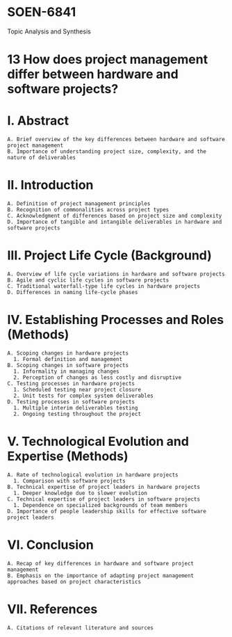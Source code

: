 # SOEN-6841
Topic Analysis and Synthesis

# 13 How does project management differ between hardware and software projects?
# I. Abstract
    A. Brief overview of the key differences between hardware and software project management
    B. Importance of understanding project size, complexity, and the nature of deliverables

# II. Introduction
    A. Definition of project management principles
    B. Recognition of commonalities across project types
    C. Acknowledgment of differences based on project size and complexity
    D. Importance of tangible and intangible deliverables in hardware and software projects

# III. Project Life Cycle (Background)
    A. Overview of life cycle variations in hardware and software projects
    B. Agile and cyclic life cycles in software projects
    C. Traditional waterfall-type life cycles in hardware projects
    D. Differences in naming life-cycle phases

# IV. Establishing Processes and Roles (Methods)
    A. Scoping changes in hardware projects
      1. Formal definition and management
    B. Scoping changes in software projects
      1. Informality in managing changes
      2. Perception of changes as less costly and disruptive
    C. Testing processes in hardware projects
      1. Scheduled testing near project closure
      2. Unit tests for complex system deliverables
    D. Testing processes in software projects
      1. Multiple interim deliverables testing
      2. Ongoing testing throughout the project

# V. Technological Evolution and Expertise (Methods)  
    A. Rate of technological evolution in hardware projects
      1. Comparison with software projects
    B. Technical expertise of project leaders in hardware projects
      1. Deeper knowledge due to slower evolution
    C. Technical expertise of project leaders in software projects
      1. Dependence on specialized backgrounds of team members
    D. Importance of people leadership skills for effective software project leaders

# VI. Conclusion
    A. Recap of key differences in hardware and software project management
    B. Emphasis on the importance of adapting project management approaches based on project characteristics

# VII. References
    A. Citations of relevant literature and sources
